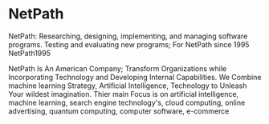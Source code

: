 # NetPath
NetPath: Researching, designing, implementing, and managing software programs. Testing and evaluating new programs; For NetPath since 1995
NetPath1995

 

NetPath Is An American Company; Transform Organizations while Incorporating Technology and Developing Internal Capabilities. We Combine machine learning Strategy, Artificial Intelligence, Technology to Unleash Your wildest imagination. Thier main Focus is on artificial intelligence, machine learning, search engine technology's, cloud computing, online advertising, quantum computing, computer software, e-commerce

